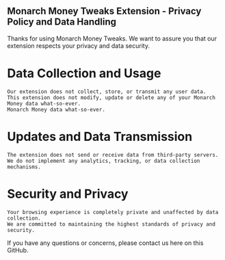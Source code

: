 ## Monarch Money Tweaks Extension - Privacy Policy and Data Handling

Thanks for using Monarch Money Tweaks. We want to assure you that our extension respects your privacy and data security.

# Data Collection and Usage

    Our extension does not collect, store, or transmit any user data.
    This extension does not modify, update or delete any of your Monarch Money data what-so-ever.
    Monarch Money data what-so-ever.

# Updates and Data Transmission

    The extension does not send or receive data from third-party servers.
    We do not implement any analytics, tracking, or data collection mechanisms.

# Security and Privacy

    Your browsing experience is completely private and unaffected by data collection.
    We are committed to maintaining the highest standards of privacy and security.

If you have any questions or concerns, please contact us here on this GitHub.
